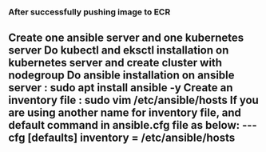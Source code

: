 ### After successfully pushing image to ECR

Create one ansible server and one kubernetes server
Do kubectl and eksctl installation on kubernetes server and create cluster with nodegroup
Do ansible installation on ansible server : sudo apt install ansible -y
Create an inventory file : sudo vim /etc/ansible/hosts
If you are using another name for inventory file, and default command in ansible.cfg file as below:
---cfg
[defaults]
inventory = /etc/ansible/hosts
---
